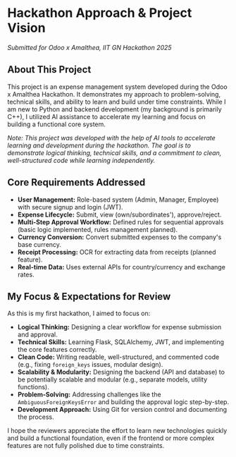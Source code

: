 # Hackathon Approach & Project Vision

*Submitted for Odoo x Amalthea, IIT GN Hackathon 2025*

## About This Project

This project is an expense management system developed during the Odoo x Amalthea Hackathon. It demonstrates my approach to problem-solving, technical skills, and ability to learn and build under time constraints. While I am new to Python and backend development (my background is primarily C++), I utilized AI assistance to accelerate my learning and focus on building a functional core system.

*Note: This project was developed with the help of AI tools to accelerate learning and development during the hackathon. The goal is to demonstrate logical thinking, technical skills, and a commitment to clean, well-structured code while learning independently.*

## Core Requirements Addressed

*   **User Management:** Role-based system (Admin, Manager, Employee) with secure signup and login (JWT).
*   **Expense Lifecycle:** Submit, view (own/subordinates'), approve/reject.
*   **Multi-Step Approval Workflow:** Defined rules for sequential approvals (basic logic implemented, rules management planned).
*   **Currency Conversion:** Convert submitted expenses to the company's base currency.
*   **Receipt Processing:** OCR for extracting data from receipts (planned feature).
*   **Real-time Data:** Uses external APIs for country/currency and exchange rates.

## My Focus & Expectations for Review

As this is my first hackathon, I aimed to focus on:

*   **Logical Thinking:** Designing a clear workflow for expense submission and approval.
*   **Technical Skills:** Learning Flask, SQLAlchemy, JWT, and implementing the core features correctly.
*   **Clean Code:** Writing readable, well-structured, and commented code (e.g., fixing `foreign_keys` issues, modular design).
*   **Scalability & Modularity:** Designing the backend (API and database) to be potentially scalable and modular (e.g., separate models, utility functions).
*   **Problem-Solving:** Addressing challenges like the `AmbiguousForeignKeysError` and building the approval logic step-by-step.
*   **Development Approach:** Using Git for version control and documenting the process.

I hope the reviewers appreciate the effort to learn new technologies quickly and build a functional foundation, even if the frontend or more complex features are not fully polished due to time constraints.